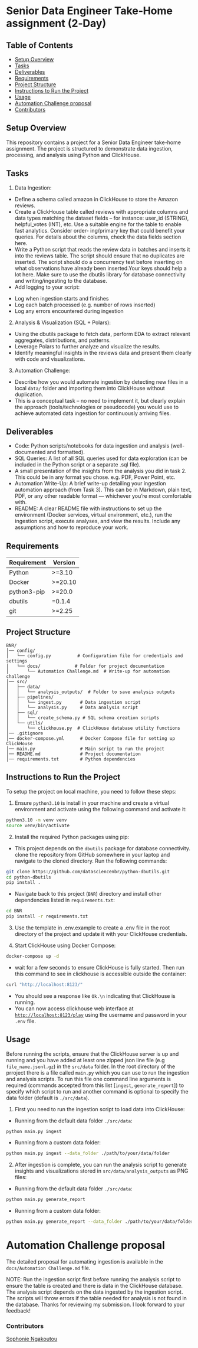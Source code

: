 # Senior Data Engineer Take‐Home assignment (2‐Day)

## Table of Contents
- [Setup Overview](#setup-overview)
- [Tasks](#tasks)
- [Deliverables](#deliverables)
- [Requirements](#requirements)
- [Project Structure](#project-structure)
- [Instructions to Run the Project](#instructions-to-run-the-project)
- [Usage](#usage)
- [Automation Challenge proposal](#automation-challenge-proposal)
- [Contributors](#contributors)


## Setup Overview
This repository contains a project for a Senior Data Engineer take-home assignment. The project is structured to demonstrate data ingestion, processing, and analysis using Python and ClickHouse.


## Tasks
1. Data Ingestion:
* Define a schema called amazon in ClickHouse to store the Amazon reviews.
* Create a ClickHouse table called reviews with appropriate columns and data types
matching the dataset fields – for instance: user_id (STRING), helpful_votes (INT),
etc. Use a suitable engine for the table to enable fast analytics. Consider order-
ing/primary key that could benefit your queries. For details about the columns,
check the data fields section here.
* Write a Python script that reads the review data in batches and inserts it
into the reviews table. The script should ensure that no duplicates are inserted.
The script should do a concurrency test before inserting on what observations have
already been inserted.Your keys should help a lot here. Make sure to use the
dbutils library for database connectivity and writing/ingesting to the database.
* Add logging to your script:
- Log when ingestion starts and finishes
- Log each batch processed (e.g. number of rows inserted)
- Log any errors encountered during ingestion

2. Analysis & Visualization (SQL + Polars):
* Using the dbutils package to fetch data, perform EDA to extract relevant aggregates, distributions, and patterns.
* Leverage Polars to further analyze and visualize the results.
* Identify meaningful insights in the reviews data and present them clearly with code and visualizations.

3. Automation Challenge:
* Describe how you would automate ingestion by detecting new files in a local `data/` folder and importing them into ClickHouse without duplication.
* This is a conceptual task – no need to implement it, but clearly explain the approach (tools/technologies or pseudocode) you would use to achieve automated data ingestion for continuously arriving files.

## Deliverables
* Code: Python scripts/notebooks for data ingestion and analysis (well-documented and
formatted).
* SQL Queries: A list of all SQL queries used for data exploration (can be included in
the Python script or a separate .sql file).
*  A small presentation of the insights from the analysis you did in task 2. This could be
in any format you chose. e.g. PDF, Power Point, etc.
* Automation Write-Up: A brief write-up detailing your ingestion automation approach
(from Task 3). This can be in Markdown, plain text, PDF, or any other readable
format — whichever you’re most comfortable with.
* README: A clear README file with instructions to set up the environment (Docker
services, virtual environment, etc.), run the ingestion script, execute analyses, and view
the results. Include any assumptions and how to reproduce your work.

## Requirements
| Requirement | Version |
|-------------|---------|
| Python      | >=3.10  |
| Docker      | >=20.10 |
| python3-pip | >=20.0  |
| dbutils     | =0.1.4  |
| git         | >=2.25  |

## Project Structure
```
BNR/
│── config/
│   └── config.py          # Configuration file for credentials and settings
│   └── docs/             # Folder for project documentation
│       └── Automation Challenge.md  # Write-up for automation challenge
│── src/
│   ├── data/
│   │   └── analysis_outputs/  # Folder to save analysis outputs
│   ├── pipelines/
│   │   └── ingest.py       # Data ingestion script
│   │   └── analysis.py     # Data analysis script
│   ├── sql/
│   │   └── create_schema.py # SQL schema creation scripts
│   └── utils/
│       └── clickhouse.py  # ClickHouse database utility functions
│── .gitignore
│── docker-compose.yml      # Docker Compose file for setting up ClickHouse
│── main.py                 # Main script to run the project
│── README.md               # Project documentation
│── requirements.txt        # Python dependencies
```

## Instructions to Run the Project
To setup the project on local machine, you need to follow these steps:
1. Ensure `python3.10` is install in your machine and create a virtual environment and activate using the following command and activate it:
```bash
python3.10 -m venv venv
source venv/bin/activate
```
2. Install the required Python packages using pip:
- This project depends on the `dbutils` package for database connectivity. clone the repository from GitHub somewhere in your laptop and navigate to the cloned directory. Run the following commands:
```bash
git clone https://github.com/datasciencenbr/python-dbutils.git
cd python-dbutils
pip install .
```
- Navigate back to this project (`BNR`) directory and install other dependencies listed in `requirements.txt`:
```bash
cd BNR
pip install -r requirements.txt
```
3. Use the template in .env.example to create a .env file in the root directory of the project and update it with your ClickHouse credentials.

4. Start ClickHouse using Docker Compose:
```bash
docker-compose up -d
```
- wait for a few seconds to ensure ClickHouse is fully started. Then run this command to see in clickhouse is accessible outside the container:
```bash
curl "http://localhost:8123/"
```
- You should see a response like `Ok.\n` indicating that ClickHouse is running.
- You can now access clickhouse web interface at [`http://localhost:8123/play`](http://localhost:8123/play) using the  username and password in your `.env` file.


## Usage
Before running the scripts, ensure that the ClickHouse server is up and running and you have added at least one zipped json line file (e.g `file_name.jsonl.gz`) in the `src/data` folder.
In the root directory of the prroject there is a file called `main.py` which you can use to run the ingestion and analysis scripts. To run this file one command line arguments is required (commands accepted from this list [`ingest`, `generate_report`]) to specify which script to run and another command is optional to specify the data folder (default is `./src/data`).
1. First you need to run the ingestion script to load data into ClickHouse:
- Running from the default data folder `./src/data`:
```bash
python main.py ingest
```
- Running from a custom data folder:
```bash
python main.py ingest --data_folder ./path/to/your/data/folder
```
2. After ingestion is complete, you can run the analysis script to generate insights and visualizations stored in `src/data/analysis_outputs` as PNG files:
- Running from the default data folder `./src/data`:
```bash
python main.py generate_report
```
- Running from a custom data folder:
```bash
python main.py generate_report --data_folder ./path/to/your/data/folder
```

# Automation Challenge proposal
The detailed proposal for automating ingestion is available in the `docs/Automation Challenge.md` file.

NOTE: Run the ingestion script first before running the analysis script to ensure the table is created and there is data in the ClickHouse database. The analysis script depends on the data ingested by the ingestion script. The scripts will throw errors if the table needed for analysis is not found in the database.
Thanks for reviewing my submission. I look forward to your feedback!

### Contributors
[Sophonie Ngakoutou](https://github.com/Sopho-Ngak)
